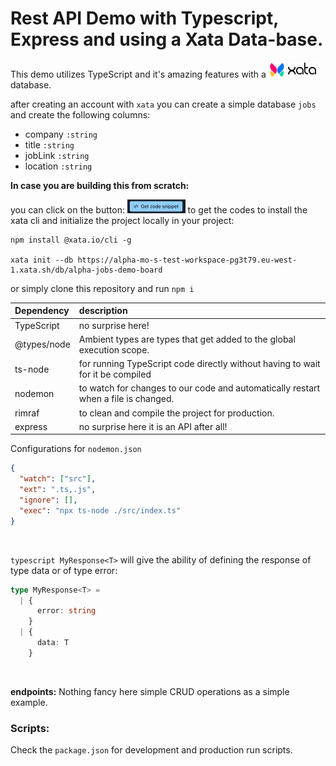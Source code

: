 # Rest API Demo with Typescript, Express and using a Xata Data-base.

This demo utilizes TypeScript and it's amazing features with a <a href="https://xata.io/" target="_blanc"><img src="./readme/xata-logo.png" height="25px"></a> database.

after creating an account with `xata` you can create a simple database `jobs` and create the following columns:

- company `:string`
- title `:string`
- jobLink `:string`
- location `:string`

**In case you are building this from scratch:**

you can click on the button: <img src="./readme/btn.jpg" height="22px"> to get the codes to install the xata cli and initialize the project locally in your project:

```shell
npm install @xata.io/cli -g

xata init --db https://alpha-mo-s-test-workspace-pg3t79.eu-west-1.xata.sh/db/alpha-jobs-demo-board
```

or simply clone this repository and run `npm i`

| Dependency  | description                                                                        |
| :---------- | :--------------------------------------------------------------------------------- |
| TypeScript  | no surprise here!                                                                  |
| @types/node | Ambient types are types that get added to the global execution scope.              |
| ts-node     | for running TypeScript code directly without having to wait for it be compiled     |
| nodemon     | to watch for changes to our code and automatically restart when a file is changed. |
| rimraf      | to clean and compile the project for production.                                   |
| express     | no surprise here it is an API after all!                                           |

Configurations for `nodemon.json`

```json
{
  "watch": ["src"],
  "ext": ".ts,.js",
  "ignore": [],
  "exec": "npx ts-node ./src/index.ts"
}
```

<br>

`typescript MyResponse<T>` will give the ability of defining the response of type data or of type error:

```typescript
type MyResponse<T> =
  | {
      error: string
    }
  | {
      data: T
    }
```

<br>

**endpoints:**
Nothing fancy here simple CRUD operations as a simple example.

### Scripts:

Check the `package.json` for development and production run scripts.
